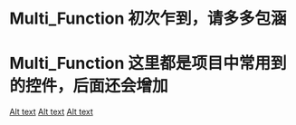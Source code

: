 # Multi_Function 初次乍到，请多多包涵
# Multi_Function 这里都是项目中常用到的控件，后面还会增加
[Alt text](https://github.com/lining1992/Multi_Function/tree/master/screenshots/1.png)
[Alt text](https://github.com/lining1992/Multi_Function/tree/master/screenshots/2.png)
[Alt text](https://github.com/lining1992/Multi_Function/tree/master/screenshots/3.png)
